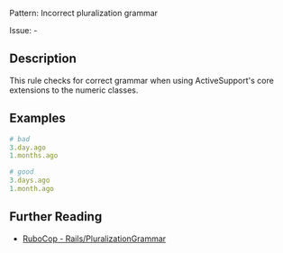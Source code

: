 Pattern: Incorrect pluralization grammar

Issue: -

## Description

This rule checks for correct grammar when using ActiveSupport's core extensions to the numeric classes.

## Examples

```ruby
# bad
3.day.ago
1.months.ago

# good
3.days.ago
1.month.ago
```

## Further Reading

* [RuboCop - Rails/PluralizationGrammar](https://docs.rubocop.org/rubocop-rails/cops_rails.html#railspluralizationgrammar)
